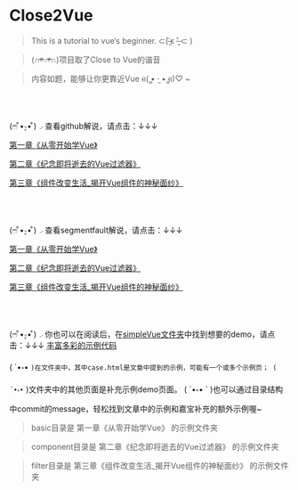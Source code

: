 # Close2Vue

> This is a tutorial to vue‘s beginner.  ⊂(˃̶͈̀ε ˂̶͈́ ⊂ )

> (∩ᵒ̴̶̷̤⌔ᵒ̴̶̷̤∩)项目取了Close to Vue的谐音

> 内容如题，能够让你更靠近Vue  ฅ( ̳• ·̫ • ̳ฅ)♡ ~

<br/><br/><br/>
(ෆ ͒•∘̬• ͒)◞  查看github解说，请点击：↓↓↓

[第一章《从零开始学Vue》](https://github.com/AppianZ/Close2Vue/blob/master/%E4%BB%8E%E9%9B%B6%E5%BC%80%E5%A7%8B%E5%AD%A6Vue.md)

[第二章《纪念即将逝去的Vue过滤器》](https://github.com/AppianZ/Close2Vue/blob/master/%E7%BA%AA%E5%BF%B5%E5%8D%B3%E5%B0%86%E9%80%9D%E5%8E%BBVue%E8%BF%87%E6%BB%A4%E5%99%A8.md)

[第三章《组件改变生活_揭开Vue组件的神秘面纱》](https://github.com/AppianZ/Close2Vue/blob/master/Vue%E7%BB%84%E4%BB%B6%E6%94%B9%E5%8F%98%E7%94%9F%E6%B4%BB.md)

<br/><br/><br/>
(ෆ ͒•∘̬• ͒)◞  查看segmentfault解说，请点击：↓↓↓

[第一章《从零开始学Vue》](https://segmentfault.com/a/1190000005041030)

[第二章《纪念即将逝去的Vue过滤器》](https://segmentfault.com/a/1190000005027001)

[第三章《组件改变生活_揭开Vue组件的神秘面纱》](https://segmentfault.com/a/1190000005045219)

<br/><br/><br/>
(ෆ ͒•∘̬• ͒)◞  你也可以在阅读后，在[simpleVue文件夹](https://github.com/AppianZ/Close2Vue/tree/master/simpleVue)中找到想要的demo，请点击：↓↓↓
[丰富多彩的示例代码](https://github.com/AppianZ/Close2Vue/tree/master/simpleVue)

( ´•༝• ` )在文件夹中，其中case.html是文章中提到的示例，可能有一个或多个示例页；
( ´•༝• ` )文件夹中的其他页面是补充示例demo页面。
( ´•༝• ` )也可以通过目录结构中commit的message，轻松找到文章中的示例和嘉宝补充的额外示例喔~

> basic目录是  第一章《从零开始学Vue》  的示例文件夹

> component目录是  第二章《纪念即将逝去的Vue过滤器》  的示例文件夹

> filter目录是  第三章《组件改变生活_揭开Vue组件的神秘面纱》  的示例文件夹
